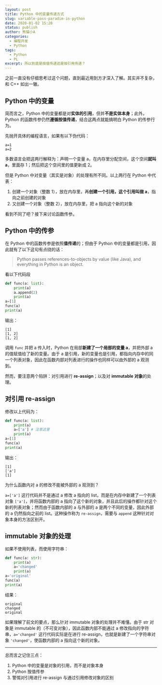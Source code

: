 ```yaml
---
layout: post
title: Python 中的变量传递方式
slug: variable-pass-paradim-in-python
date: 2020-01-02 15:20
status: publish
author: 熊猫小A
categories: 
  - 编程开发
  - Python
tags: 
  - Python
  - PL
excerpt: 所以到底是按值传递还是按引用传递？
---
```


之前一直没有仔细思考过这个问题，直到最近用到方才深入了解。其实并不复杂，和 C++ 如出一辙。

## Python 中的变量

简而言之，Python 中的变量都是对**实体的引用**，但并**不是实体本身**；此外，Python 的函数传参仍然**遵循按值传递**，结合这两点就能搞明白 Python 的传参行为。

先抛开具体的编程语言，如果有以下伪代码：

```
a=1
a=2
```

多数语言会把这两行解释为：声明一个变量 a，在内存里分配空间，这个空间**就叫 a**，里面存 1；然后把这个空间里的值更新成 2。

但是 Python 中对变量（其实是对象）的处理有所不同。以上两行在 Python 中代表：

1. 创建一个对象（整数 1），放在内存里，再**创建一个引用，这个引用叫做 a**，指向之前创建的对象
2. 又创建一个对象（整数 2），放在内存里，把 a 指向这个新的对象

看到不同了吧？接下来讨论函数传参。

## Python 中的传参

在 Python 中的函数传参是依照**值传递**的；但由于 Python 中的变量都是引用，因此就有了以下这句有点绕的话：

> Python passes references-to-objects by value (like Java), and everything in Python is an object.

看以下代码段

```python
def func(a: list):
    print(a)
    a.append(2)
    print(a)
a=[1]
func(a)
print(a)
```

输出：

```
[1]
[1, 2]
[1, 2]
```

调用 `func` 并把 a 传入时，Python 在局部**新建了一个局部的变量 a**，并把外部 a 的值赋值给了新的变量。由于 a 是引用，新的变量也是引用，都指向内存中的同一个列表对象，因此在函数内部对列表进行的操作也同样可以由外部的 a 观测到。

然而，要注意两个陷阱：对引用进行 **re-assign**；以及对 **immutable 对象**的处理。

## 对引用 re-assign

修改以上代码为：

```python
def func(a: list):
    print(a)
    a=['a'] # 注意这里
    print(a)
a=[1]
func(a)
print(a)
```

输出：

```
[1]
['a']
[1]
```

为什么函数内对 a 的修改不能被外部的 a 观测到？

`a=['a']` 这行代码并不是通过 a 修改 a 指向的 list，而是在内存中新建了一个列表对象 `['a']`，并将函数内部的 a 指向了这个新的对象，并且此后的操作都针对这个新的列表对象；然而由于函数内部的 a 与外部的 a 是两个不同的变量，因此外部的 a 仍然指向之前的 list。这种操作称为 `re-assign`，需要与 `append` 这种针对对象本身的方法区别开。

## immutable 对象的处理

如果不使用列表，而使用字符串：

```python
def func(a: str):
    print(a)
    a='changed'
    print(a)
a='original'
func(a)
print(a)
```

结果：

```
original
changed
original
```

如果理解了前文的要点，那么针对 immutable 对象的处理并不难懂。由于 str 对象是 immutable 的（不可变对象），因此函数内部不能通过 a 修改指向的字符串，`a='changed'` 这行代码实际是在进行 re-assign，也就是新建了一个字符串对象 `'changed'`，使函数内部的 a 指向这个新的对象。

---

总而言之记住三点：

1. Python 中的变量是对象的引用，而不是对象本身
2. Python 按值传参
3. 警惕对引用进行 re-assign 与通过引用修改对象的区别



